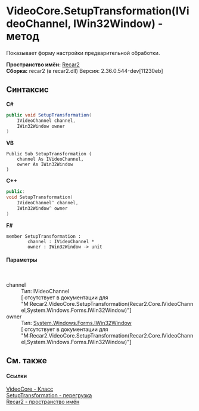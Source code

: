 # VideoCore.SetupTransformation(IVideoChannel, IWin32Window) - метод
 

Показывает форму настройки предварительной обработки.

**Пространство имён:**&nbsp;<a href="0dd0c505-07fc-c3e8-128c-d1a0701f2a29">Recar2</a><br />**Сборка:**&nbsp;recar2 (в recar2.dll) Версия: 2.36.0.544-dev[11230eb]

## Синтаксис

**C#**<br />
``` C#
public void SetupTransformation(
	IVideoChannel channel,
	IWin32Window owner
)
```

**VB**<br />
``` VB
Public Sub SetupTransformation ( 
	channel As IVideoChannel,
	owner As IWin32Window
)
```

**C++**<br />
``` C++
public:
void SetupTransformation(
	IVideoChannel^ channel, 
	IWin32Window^ owner
)
```

**F#**<br />
``` F#
member SetupTransformation : 
        channel : IVideoChannel * 
        owner : IWin32Window -> unit 

```


#### Параметры
&nbsp;<dl><dt>channel</dt><dd>Тип:&nbsp;IVideoChannel<br />\[<param name="channel"/> отсутствует в документации для "M:Recar2.VideoCore.SetupTransformation(Recar2.Core.IVideoChannel,System.Windows.Forms.IWin32Window)"\]</dd><dt>owner</dt><dd>Тип:&nbsp;<a href="http://msdn2.microsoft.com/ru-ru/library/215475ec" target="_blank">System.Windows.Forms.IWin32Window</a><br />\[<param name="owner"/> отсутствует в документации для "M:Recar2.VideoCore.SetupTransformation(Recar2.Core.IVideoChannel,System.Windows.Forms.IWin32Window)"\]</dd></dl>

## См. также


#### Ссылки
<a href="cb693d57-5030-3855-e4bc-6cd1f1721585">VideoCore - Класс</a><br /><a href="62090baa-8c4e-837d-aa1b-01098ccca321">SetupTransformation - перегрузка</a><br /><a href="0dd0c505-07fc-c3e8-128c-d1a0701f2a29">Recar2 - пространство имён</a><br />